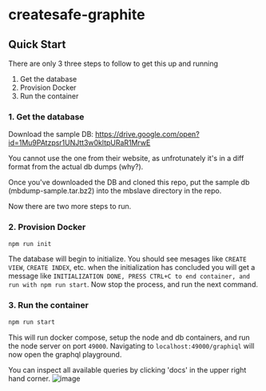 # createsafe-graphite

## Quick Start

There are only 3 three steps to follow to get this up and running

1.  Get the database
2.  Provision Docker
3.  Run the container

### 1. Get the database

Download the sample DB: https://drive.google.com/open?id=1Mu9PAtzpsr1UNJtt3w0kltpURaR1MrwE

You cannot use the one from their website, as unfrotunately it's in a diff format from the actual db dumps (why?).

Once you've downloaded the DB and cloned this repo, put the sample db (mbdump-sample.tar.bz2) into the mbslave directory in the repo.

Now there are two more steps to run.

### 2. Provision Docker

```sh
npm run init
```

The database will begin to initialize. You should see mesages like `CREATE VIEW`, `CREATE INDEX`, etc. when the initialization has concluded you will get a message like `INITIALIZATION DONE, PRESS CTRL+C to end container, and run with npm run start`. Now stop the process, and run the next command.

### 3. Run the container

```sh
npm run start
```

This will run docker compose, setup the node and db containers, and run the node server on port `49000`.
Navigating to `localhost:49000/graphiql` will now open the graphql playground.

You can inspect all available queries by clicking 'docs' in the upper right hand corner.
![image](https://user-images.githubusercontent.com/954596/37054508-aba4827e-2144-11e8-820e-29f31acea82f.png)
